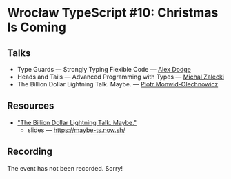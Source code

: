 # Wrocław TypeScript #10: Christmas Is Coming

## Talks

- Type Guards — Strongly Typing Flexible Code — [Alex Dodge](https://twitter.com/alexmdodge)
- Heads and Tails — Advanced Programming with Types — [Michal Zalecki](https://twitter.com/michalzalecki)
- The Billion Dollar Lightning Talk. Maybe. — [Piotr Monwid-Olechnowicz](https://twitter.com/hasparus)

## Resources

- ["The Billion Dollar Lightning Talk. Maybe."](https://github.com/hasparus/maybe-ts)
  - slides — https://maybe-ts.now.sh/

## Recording

The event has not been recorded. Sorry!
